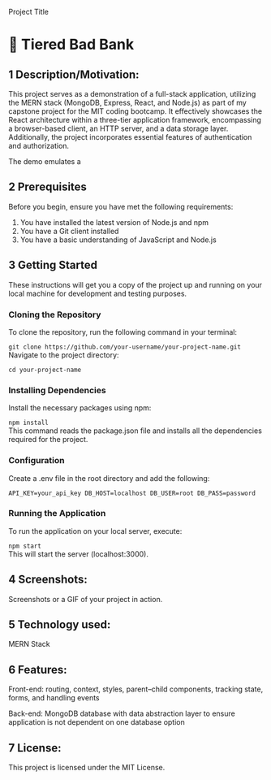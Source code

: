 Project Title
# 🏦 Tiered Bad Bank

## 1 Description/Motivation:
This project serves as a demonstration of a full-stack application, utilizing the MERN stack (MongoDB, Express, React, and Node.js) as part of my capstone project for the MIT coding bootcamp. It effectively showcases the React architecture within a three-tier application framework, encompassing a browser-based client, an HTTP server, and a data storage layer. Additionally, the project incorporates essential features of authentication and authorization.

The demo emulates a 

## 2 Prerequisites
Before you begin, ensure you have met the following requirements:

1. You have installed the latest version of Node.js and npm
2. You have a Git client installed
3. You have a basic understanding of JavaScript and Node.js

## 3 Getting Started
These instructions will get you a copy of the project up and running on your local machine for development and testing purposes.

### Cloning the Repository
To clone the repository, run the following command in your terminal:

``
git clone https://github.com/your-username/your-project-name.git
``
<br>
Navigate to the project directory:

``
cd your-project-name
``

### Installing Dependencies
Install the necessary packages using npm:

``
npm install
``
<br>
This command reads the package.json file and installs all the dependencies required for the project.

### Configuration
Create a .env file in the root directory and add the following:

``
API_KEY=your_api_key
DB_HOST=localhost
DB_USER=root
DB_PASS=password
``
### Running the Application
To run the application on your local server, execute:

``
npm start
``
<br>
This will start the server (localhost:3000).

## 4 Screenshots:
Screenshots or a GIF of your project in action.

## 5 Technology used:
MERN Stack

## 6 Features:
 Front-end: routing, context, styles, parent–child components, tracking state, forms, and handling events

 Back-end: MongoDB database with data abstraction layer to ensure application is not dependent on one database option

## 7 License:
This project is licensed under the MIT License.